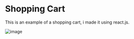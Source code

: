 <h1>Shopping Cart</h1>

This is an example of a shopping cart, i made it using react.js.

![image](https://user-images.githubusercontent.com/77820313/154876038-920a0c72-40a6-4ffc-8c83-bc82fa09bc33.png)
